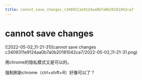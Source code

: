 ```yaml
---
title: cannot_save_changes_c3409311e9124aa0b7a0b20181042ca7
---
```


# cannot save changes

![2022-05-02_11-21-31](cannot save changes c3409311e9124aa0b7a0b20181042ca7/2022-05-02_11-21-31.png)

用chrome的隐私模式又是可以的。

强制刷新chrome（ctrl+shift+R）好像可以了？